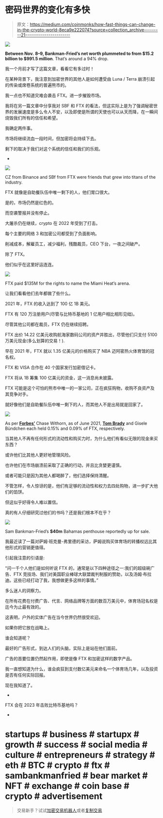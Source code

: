 # 密码世界的变化有多快

> 原文：<https://medium.com/coinmonks/how-fast-things-can-change-in-the-crypto-world-8eca9e222074?source=collection_archive---------21----------------------->

![](img/01537e200a7916e7c00235654ddc308b.png)

**Between Nov.** **8–9, Bankman-Fried’s net worth plummeted to from $15.2 billion to $991.5 million**. That’s around a 94% drop.

我一个月前才写了这篇文章，看看它有多过时！

在某种背景下，我注意到加密世界的其他人是如何遭受由 Luna / Terra 崩溃引起的传染或席卷系统的普遍熊市的。

我一点也不知道灾难会袭击 FTX。进一步摧毁市场。

我将在另一篇文章中分享我对 SBF 和 FTX 的看法，但这实际上是为了强调秘密世界的发展速度是多么令人不安，以及即使是所谓的天使也可以从天而降，在一瞬间烧毁我们所有的信任和希望。

我确定两件事。

市场将继续流血一段时间，但加密将会持续下去。

剩下的取决于我们对这个系统的信任和我们的乐观。

-

![](img/b29ed2b6806c5f98ca956e656b677eac.png)

CZ from Binance and SBf from FTX were friends that grew into titans of the industry.

<this was="" an="" older="" article="" i="" wrote="" weeks="" ago="" prior="" to="" ftx="" disaster=""></this>

FTX 就像是自助餐队伍中唯一剩下的人，他们胃口很大。

是的，市场仍然是红色的。

而空袭警报并没有停止。

大屠杀仍在继续，crypto 在 2022 年受到了打击。

每个主要的网络 3 和加密公司都受到了负面影响。

削减成本，解雇员工，减少福利，残酷裁员，CEO 下台，一夜之间破产。

除了 FTX。

他们似乎在这里好运连连。

![](img/b5a77c22e3136130fe281d07a9719402.png)

FTX paid $135M for the rights to name the Miami Heat’s arena.

让我们看看他们去年都做了些什么。

2021 年，FTX 的收入达到了 100 亿 1B 美元。

FTX 有 120 万注册用户(尽管与比特币基地的 1 亿用户相比相形见绌)。

尽管其他公司都在裁员，FTX 仍在继续招聘。

FTX 出价 14.22 亿美元收购航海家数码公司的资产并胜出，尽管他们只支付 5100 万美元现金(多么划算的交易！).

早在 2021 年，FTX 就以 1.35 亿美元的价格购买了 NBA 迈阿密热火体育馆的冠名权。

FTX 和 VISA 合作在 40 个国家发行加密借记卡。

FTX 将从 1B 筹集 100 亿美元的资金，这一消息尚未披露。

FTX 可能是这个可怕的熊市中唯一的一家公司，正在疯狂购物，收购不良资产及其竞争对手。

就好像他们是自助餐队伍中唯一剩下的人，而其他人不是出局就是回家了。

![](img/d8646d145e17aac08ab25b817a105c77.png)

As per [**Forbes’**](https://www.forbes.com/sites/chasewithorn/2022/11/10/exclusive-these-investors-stand-to-lose-the-most-from-ftxs-implosion/?sh=6dc443ce2670) Chase Withorn, as of June 2021, [**Tom Brady**](https://www.essentiallysports.com/tag/tom-brady/) and Gisele Bündchen each held 0.15% and 0.09% of FTX, respectively.

当其他人不再有任何形式的流动性和购买力时，为什么他们有看似无限的现金来买东西？

或许他们比其他人更好地管理风险。

也许他们在市场崩溃前采取了正确的行动，并且比贪婪更谨慎。

或者可能只是因为其他人都喝醉了，他们选择保持清醒。

不管怎样，令人惊讶的是，他们有足够的流动性和权力去四处购物，进一步扩大他们的馅饼。

但这似乎好得令人难以置信。

真的有人仔细研究过他们的书吗？还是我们根本不在乎？

![](img/9ec09809b2a845812a466455f4ae5356.png)

Sam Bankman-Fried’s **$40m** Bahamas penthouse reportedly up for sale.

我最近读了一篇对萨姆·班克曼-弗里德的采访，萨姆说购买体育场的转播权远比其他形式的营销更值得。

引起我注意的引语是:

“问一千个人他们是如何听说 FTX 的，通常是以下四种途径之一:我们的超级碗广告、FTX 竞技场、我们对美国职业棒球大联盟裁判制服的赞助，以及汤姆·布拉迪。这些已经打动了我，我想做更多这样的事情。”

多么迷人的洞察力。

在所有花费在付费广告、代言、网络品牌等方面的数百万美元中，体育场冠名权是迄今为止最有效的。

这表明，户外的实体广告在当今世界仍然很受欢迎。

如果你把它放在战略上。

谁会知道呢？

最好的广告形式，到达人们的头脑，实际上是站在他们面前。

广告的首要位置仍然起作用，即使是像 FTX 和加密这样的数字产品。

我一直想知道为什么，谁会疯狂到支付数亿美元来命名一个体育场几年，以及投资是否有任何实际回报。

现在我知道了。

-

FTX 会在 2023 年击败比特币基地吗？

-

# startups # business # startupx # growth # success # social media # culture # entrepreneurs # strategy # eth # BTC # crypto # ftx # sambankmanfried # bear market # NFT # exchange # coin base # crypto # advertisement

> 交易新手？试试[加密交易机器人](/coinmonks/crypto-trading-bot-c2ffce8acb2a)或者[复制交易](/coinmonks/top-10-crypto-copy-trading-platforms-for-beginners-d0c37c7d698c)